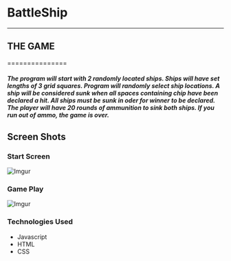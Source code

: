 # BattleShip
____________

## **THE GAME**
===============

##### The program will start with 2 randomly located ships. Ships will have set lengths of 3 grid squares. Program will randomly select ship locations. A ship will be considered sunk when all spaces containing chip have been declared a hit. All ships must be sunk in oder for winner to be declared. The player will have 20 rounds of ammunition to sink both ships. If you run out of ammo, the game is over.

## Screen Shots

### Start Screen

![Imgur](https://i.imgur.com/WI3uL36.png)

### Game Play

![Imgur](https://i.imgur.com/y0uhmcw.png)
 
### Technologies Used
* Javascript
* HTML
* CSS